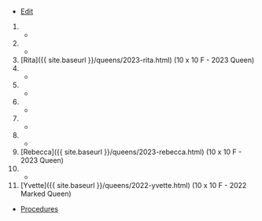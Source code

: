 * [Edit](https://github.com/joejcollins/rhapsody-angel/edit/master/_includes/apiary.md)

1. -
2. -
3. [Rita]({{ site.baseurl }}/queens/2023-rita.html) (10 x 10 F - 2023 Queen)
4. -
5. -
6. -
7. -
8. -
9. [Rebecca]({{ site.baseurl }}/queens/2023-rebecca.html) (10 x 10 F - 2023 Queen)
10. -
11. [Yvette]({{ site.baseurl }}/queens/2022-yvette.html) (10 x 10 F - 2022 Marked Queen)

* [Procedures](https://github.com/joejcollins/rhapsody-angel/raw/master/book/00Book.pdf)
